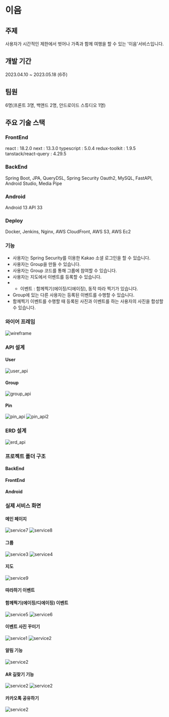 # 이음
## 주제
사용자가 시간적인 제한에서 벗어나 가족과 함께 여행을 할 수 있는 '이음'서비스입니다.

## 개발 기간
2023.04.10 ~ 2023.05.18 (6주)

## 팀원
6명(프론트 3명, 백앤드 2명, 안드로이드 스튜디오 1명)

## 주요 기술 스택

### FrontEnd
react : 18.2.0
next : 13.3.0
typescript : 5.0.4
redux-toolkit : 1.9.5
tanstack/react-query : 4.29.5

### BackEnd
Spring Boot, JPA, QueryDSL, Spring Security Oauth2, MySQL, FastAPI, Android Studio, Media Pipe

### Android
Android 13 API 33

### Deploy
Docker, Jenkins, Nginx, AWS CloudFront, AWS S3, AWS Ec2

### 기능
- 사용자는 Spring Security를 이용한 Kakao 소셜 로그인을 할 수 있습니다.
- 사용자는 Group을 만들 수 있습니다.
- 사용자는 Group 코드를 통해 그룹에 참여할 수 있습니다.
- 사용자는 지도에서 이벤트를 등록할 수 있습니다. 
- - 이벤트 : 함께찍기(에이징/디에이징), 동작 따라 찍기가 있습니다.
- Group에 있는 다른 사용자는 등록된 이벤트를 수행할 수 있습니다.
- 함께찍기 이벤트를 수행할 때 등록된 사진과 이벤트를 하는 사용자의 사진을 합성할 수 있습니다.

### 와이어 프레임
![wireframe](./img/wireframe.PNG)

### API 설계
#### User 
![user_api](./img/user_api.PNG)

#### Group
![group_api](./img/group_api.PNG)

#### Pin
![pin_api](./img/pin_api.PNG)
![pin_api2](./img/pin_api2.PNG)

### ERD 설계
![erd_api](./img/erd_api.PNG)

### 프로젝트 폴더 구조
#### BackEnd
#### FrontEnd
#### Android
### 실제 서비스 화면
#### 메인 페이지
![service7](./img/main2.gif)
![service8](./img/main3.gif)
#### 그룹
![service3](./img/eventgif.gif)
![service4](./img/event1.gif)
#### 지도
![service9](./img/search.gif)

#### 따라하기 이벤트

#### 함께찍기(에이징/디에이징) 이벤트

![service5](./img/event2.gif)
![service6](./img/event3.gif)

#### 이벤트 사진 꾸미기
![service1](./img/socketdeco.gif)
![service2](./img/socketdeco2.gif)

#### 알림 기능
![service2](./img/alarm.jpg)

#### AR 길찾기 기능
![service2](./img/ar1.jpg)
![service2](./img/ar2.jpg)

#### 카카오톡 공유하기
![service2](./img/share.gif)
